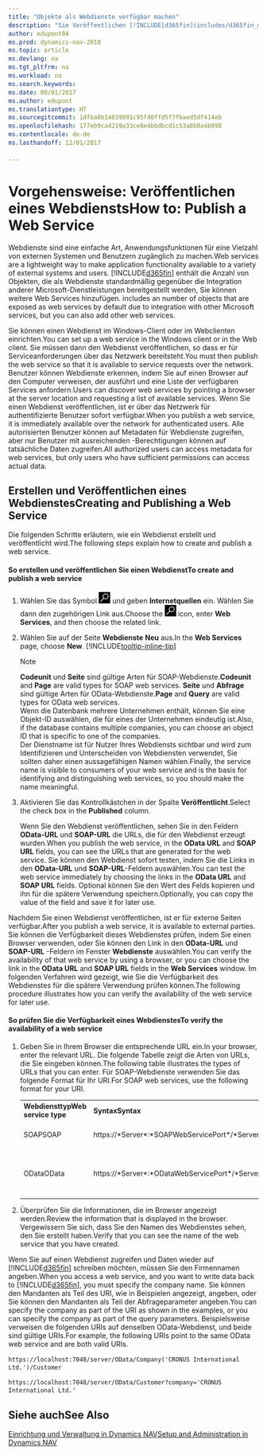 ```yaml
---
title: "Objekte als Webdienste verfügbar machen"
description: "Sie Veröffentlichen [!INCLUDE[d365fin](includes/d365fin_md.md)] Objekte als Webdienste, und sind sofort im Netzwerk verfügbar."
author: edupont04
ms.prod: dynamics-nav-2018
ms.topic: article
ms.devlang: na
ms.tgt_pltfrm: na
ms.workload: na
ms.search.keywords: 
ms.date: 09/01/2017
ms.author: edupont
ms.translationtype: HT
ms.sourcegitcommit: 1dfba8b14019991c95f40ffd5f7fbaed5df414eb
ms.openlocfilehash: 177eb9ca4219a33ce8e4bbdbcd1c53a8b0a4b998
ms.contentlocale: de-de
ms.lasthandoff: 12/01/2017

---
```

# <a name="how-to-publish-a-web-service"></a><span data-ttu-id="0924c-103">Vorgehensweise: Veröffentlichen eines Webdiensts</span><span class="sxs-lookup"><span data-stu-id="0924c-103">How to: Publish a Web Service</span></span>
<span data-ttu-id="0924c-104">Webdienste sind eine einfache Art, Anwendungsfunktionen für eine Vielzahl von externen Systemen und Benutzern zugänglich zu machen.</span><span class="sxs-lookup"><span data-stu-id="0924c-104">Web services are a lightweight way to make application functionality available to a variety of external systems and users.</span></span> [!INCLUDE[d365fin](includes/d365fin_md.md)]<span data-ttu-id="0924c-105"> enthält die Anzahl von Objekten, die als Webdienste standardmäßig gegenüber die Integration anderer Microsoft-Dienstleistungen bereitgestellt werden, Sie können weitere Web Services hinzufügen.</span><span class="sxs-lookup"><span data-stu-id="0924c-105"> includes an number of objects that are exposed as web services by default due to integration with other Microsoft services, but you can also add other web services.</span></span>  

<span data-ttu-id="0924c-106">Sie können einen Webdienst im Windows-Client oder im Webclienten einrichten.</span><span class="sxs-lookup"><span data-stu-id="0924c-106">You can set up a web service in the Windows client or in the Web client.</span></span> <span data-ttu-id="0924c-107">Sie müssen dann den Webdienst veröffentlichen, so dass er für Serviceanforderungen über das Netzwerk bereitsteht.</span><span class="sxs-lookup"><span data-stu-id="0924c-107">You must then publish the web service so that it is available to service requests over the network.</span></span> <span data-ttu-id="0924c-108">Benutzer können Webdienste erkennen, indem Sie auf einen Browser auf den Computer verweisen, der ausführt und eine Liste der verfügbaren Services anfordern.</span><span class="sxs-lookup"><span data-stu-id="0924c-108">Users can discover web services by pointing a browser at the server location and requesting a list of available services.</span></span> <span data-ttu-id="0924c-109">Wenn Sie einen Webdienst veröffentlichen, ist er über das Netzwerk für authentifizierte Benutzer sofort verfügbar.</span><span class="sxs-lookup"><span data-stu-id="0924c-109">When you publish a web service, it is immediately available over the network for authenticated users.</span></span> <span data-ttu-id="0924c-110">Alle autorisierten Benutzer können auf Metadaten für Webdienste zugreifen, aber nur Benutzer mit ausreichenden -Berechtigungen können auf tatsächliche Daten zugreifen.</span><span class="sxs-lookup"><span data-stu-id="0924c-110">All authorized users can access metadata for web services, but only users who have sufficient permissions can access actual data.</span></span>

## <a name="creating-and-publishing-a-web-service"></a><span data-ttu-id="0924c-111">Erstellen und Veröffentlichen eines Webdienstes</span><span class="sxs-lookup"><span data-stu-id="0924c-111">Creating and Publishing a Web Service</span></span>  
 <span data-ttu-id="0924c-112">Die folgenden Schritte erläutern, wie ein Webdienst erstellt und veröffentlicht wird.</span><span class="sxs-lookup"><span data-stu-id="0924c-112">The following steps explain how to create and publish a web service.</span></span>  

#### <a name="to-create-and-publish-a-web-service"></a><span data-ttu-id="0924c-113">So erstellen und veröffentlichen Sie einen Webdienst</span><span class="sxs-lookup"><span data-stu-id="0924c-113">To create and publish a web service</span></span>  

1.  <span data-ttu-id="0924c-114">Wählen Sie das Symbol ![Nach Seite oder Bericht](media/ui-search/search_small.png "Nach Seite oder Bericht suche") und geben **Internetquellen** ein. Wählen Sie dann den zugehörigen Link aus.</span><span class="sxs-lookup"><span data-stu-id="0924c-114">Choose the ![Search for Page or Report](media/ui-search/search_small.png "Search for Page or Report icon") icon, enter **Web Services**, and then choose the related link.</span></span>  

2.  <span data-ttu-id="0924c-115">Wählen Sie auf der Seite **Webdienste** **Neu** aus.</span><span class="sxs-lookup"><span data-stu-id="0924c-115">In the **Web Services** page, choose **New**.</span></span> [!INCLUDE[tooltip-inline-tip](includes/tooltip-inline-tip_md.md)]  

    > [!NOTE]  
    >  <span data-ttu-id="0924c-116">**Codeunit** und **Seite** sind gültige Arten für SOAP-Webdienste.</span><span class="sxs-lookup"><span data-stu-id="0924c-116">**Codeunit** and **Page** are valid types for SOAP web services.</span></span> <span data-ttu-id="0924c-117">**Seite** und **Abfrage** sind gültige Arten für OData-Webdienste.</span><span class="sxs-lookup"><span data-stu-id="0924c-117">**Page** and **Query** are valid types for OData web services.</span></span>  
    <span data-ttu-id="0924c-118">Wenn die Datenbank mehrere Unternehmen enthält, können Sie eine Objekt-ID auswählen, die für eines der Unternehmen eindeutig ist.</span><span class="sxs-lookup"><span data-stu-id="0924c-118">Also, if the database contains multiple companies, you can choose an object ID that is specific to one of the companies.</span></span>  
    <span data-ttu-id="0924c-119">Der Dienstname ist für Nutzer Ihres Webdiensts sichtbar und wird zum Identifizieren und Unterscheiden von Webdiensten verwendet, Sie sollten daher einen aussagefähigen Namen wählen.</span><span class="sxs-lookup"><span data-stu-id="0924c-119">Finally, the service name is visible to consumers of your web service and is the basis for identifying and distinguishing web services, so you should make the name meaningful.</span></span>

3.  <span data-ttu-id="0924c-120">Aktivieren Sie das Kontrollkästchen in der Spalte **Veröffentlicht**.</span><span class="sxs-lookup"><span data-stu-id="0924c-120">Select the check box in the **Published** column.</span></span>  

     <span data-ttu-id="0924c-121">Wenn Sie den Webdienst veröffentlichen, sehen Sie in den Feldern **OData-URL** und **SOAP-URL** die URLs, die für den Webdienst erzeugt wurden.</span><span class="sxs-lookup"><span data-stu-id="0924c-121">When you publish the web service, in the **OData URL** and **SOAP URL** fields, you can see the URLs that are generated for the web service.</span></span> <span data-ttu-id="0924c-122">Sie können den Webdienst sofort testen, indem Sie die Links in den **OData-URL** und **SOAP-URL**-Feldern auswählen.</span><span class="sxs-lookup"><span data-stu-id="0924c-122">You can test the web service immediately by choosing the links in the **OData URL** and **SOAP URL** fields.</span></span> <span data-ttu-id="0924c-123">Optional können Sie den Wert des Felds kopieren und ihn für die spätere Verwendung speichern.</span><span class="sxs-lookup"><span data-stu-id="0924c-123">Optionally, you can copy the value of the field and save it for later use.</span></span>  

<span data-ttu-id="0924c-124">Nachdem Sie einen Webdienst veröffentlichen, ist er für externe Seiten verfügbar.</span><span class="sxs-lookup"><span data-stu-id="0924c-124">After you publish a web service, it is available to external parties.</span></span> <span data-ttu-id="0924c-125">Sie können die Verfügbarkeit dieses Webdienstes prüfen, indem Sie einen Browser verwenden, oder Sie können den Link in den **OData-URL** und **SOAP-URL** -Feldern im Fenster **Webdienste** auswählen.</span><span class="sxs-lookup"><span data-stu-id="0924c-125">You can verify the availability of that web service by using a browser, or you can choose the link in the **OData URL** and **SOAP URL** fields in the **Web Services** window.</span></span> <span data-ttu-id="0924c-126">Im folgenden Verfahren wird gezeigt, wie Sie die Verfügbarkeit des Webdienstes für die spätere Verwendung prüfen können.</span><span class="sxs-lookup"><span data-stu-id="0924c-126">The following procedure illustrates how you can verify the availability of the web service for later use.</span></span>  

#### <a name="to-verify-the-availability-of-a-web-service"></a><span data-ttu-id="0924c-127">So prüfen Sie die Verfügbarkeit eines Webdienstes</span><span class="sxs-lookup"><span data-stu-id="0924c-127">To verify the availability of a web service</span></span>  

1.  <span data-ttu-id="0924c-128">Geben Sie in Ihrem Browser die entsprechende URL ein.</span><span class="sxs-lookup"><span data-stu-id="0924c-128">In your browser, enter the relevant URL.</span></span> <span data-ttu-id="0924c-129">Die folgende Tabelle zeigt die Arten von URLs, die Sie eingeben können.</span><span class="sxs-lookup"><span data-stu-id="0924c-129">The following table illustrates the types of URLs that you can enter.</span></span> <span data-ttu-id="0924c-130">Für SOAP-Webdienste verwenden Sie das folgende Format für Ihr URI.</span><span class="sxs-lookup"><span data-stu-id="0924c-130">For SOAP web services, use the following format for your URI.</span></span>  

    <table>
    <tr>
    <th><span data-ttu-id="0924c-131">Webdiensttyp</span><span class="sxs-lookup"><span data-stu-id="0924c-131">Web service type</span></span></th>
    <th><span data-ttu-id="0924c-132">Syntax</span><span class="sxs-lookup"><span data-stu-id="0924c-132">Syntax</span></span></th>
    <th><span data-ttu-id="0924c-133">Beispiel</span><span class="sxs-lookup"><span data-stu-id="0924c-133">Example</span></span></th>
    </tr>
    <tr>
    <td><span data-ttu-id="0924c-134">SOAP</span><span class="sxs-lookup"><span data-stu-id="0924c-134">SOAP</span></span></td>
    <td><span data-ttu-id="0924c-135">https://*Server*:*SOAPWebServicePort*/*ServerInstance*/WS/*CompanyName*/salesDocuments/</span><span class="sxs-lookup"><span data-stu-id="0924c-135">https://*Server*:*SOAPWebServicePort*/*ServerInstance*/WS/*CompanyName*/salesDocuments/</span></span></td>
    <td><span data-ttu-id="0924c-136">https://mycompany.financials.dynamics.com:7047/MS/WS/MyCompany/Page/salesDocuments?tenant=mycompany.financials.dynamics.com</span><span class="sxs-lookup"><span data-stu-id="0924c-136">https://mycompany.financials.dynamics.com:7047/MS/WS/MyCompany/Page/salesDocuments?tenant=mycompany.financials.dynamics.com</span></span></td>
    </tr>
    <tr>
    <td><span data-ttu-id="0924c-137">OData</span><span class="sxs-lookup"><span data-stu-id="0924c-137">OData</span></span></td>
    <td><span data-ttu-id="0924c-138">https://*Server*:*ODataWebServicePort*/*ServerInstance*/OData/Company('*CompanyName*')</span><span class="sxs-lookup"><span data-stu-id="0924c-138">https://*Server*:*ODataWebServicePort*/*ServerInstance*/OData/Company('*CompanyName*')</span></span></td>
    <td><span data-ttu-id="0924c-139">https://MyCompany.financials.dynamics.com:7048/MS/OData/Company('MyCompany')/salesDocuments?tenant=MyCompany.financials.dynamics.com</span><span class="sxs-lookup"><span data-stu-id="0924c-139">https://MyCompany.financials.dynamics.com:7048/MS/OData/Company('MyCompany')/salesDocuments?tenant=MyCompany.financials.dynamics.com</span></span>

         The company name is case-sensitive.</td>
    </tr>
    </table>

2.  <span data-ttu-id="0924c-140">Überprüfen Sie die Informationen, die im Browser angezeigt werden.</span><span class="sxs-lookup"><span data-stu-id="0924c-140">Review the information that is displayed in the browser.</span></span> <span data-ttu-id="0924c-141">Vergewissern Sie sich, dass Sie den Namen des Webdienstes sehen, den Sie erstellt haben.</span><span class="sxs-lookup"><span data-stu-id="0924c-141">Verify that you can see the name of the web service that you have created.</span></span>  

 <span data-ttu-id="0924c-142">Wenn Sie auf einen Webdienst zugreifen und Daten wieder auf [!INCLUDE[d365fin](includes/d365fin_md.md)] schreiben möchten, müssen Sie den Firmennamen angeben.</span><span class="sxs-lookup"><span data-stu-id="0924c-142">When you access a web service, and you want to write data back to [!INCLUDE[d365fin](includes/d365fin_md.md)], you must specify the company name.</span></span> <span data-ttu-id="0924c-143">Sie können den Mandanten als Teil des URI, wie in Beispielen angezeigt, angeben, oder Sie können den Mandanten als Teil der Abfrageparameter angeben.</span><span class="sxs-lookup"><span data-stu-id="0924c-143">You can specify the company as part of the URI as shown in the examples, or you can specify the company as part of the query parameters.</span></span> <span data-ttu-id="0924c-144">Beispielsweise verweisen die folgenden URIs auf denselben OData-Webdienst, und beide sind gültige URIs.</span><span class="sxs-lookup"><span data-stu-id="0924c-144">For example, the following URIs point to the same OData web service and are both valid URIs.</span></span>  

```  
https://localhost:7048/server/OData/Company('CRONUS International Ltd.')/Customer  
```  

```  
https://localhost:7048/server/OData/Customer?company='CRONUS International Ltd.'  
```  

## <a name="see-also"></a><span data-ttu-id="0924c-145">Siehe auch</span><span class="sxs-lookup"><span data-stu-id="0924c-145">See Also</span></span>  
[<span data-ttu-id="0924c-146">Einrichtung und Verwaltung in Dynamics NAV</span><span class="sxs-lookup"><span data-stu-id="0924c-146">Setup and Administration in Dynamics NAV</span></span>](admin-setup-and-administration.md)  

